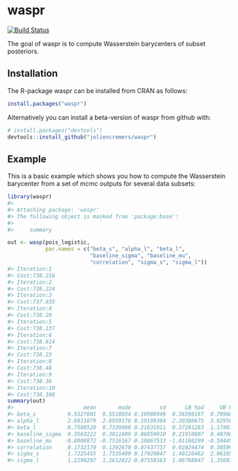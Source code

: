 
<!-- README.md is generated from README.Rmd. Please edit that file -->

# waspr

<!-- [![CRAN_Status_Badge](http://www.r-pkg.org/badges/version/waspr)](https://cran.r-project.org/package=waspr)  -->

[![Build
Status](https://travis-ci.org/joliencremers/waspr.svg?branch=master)](https://travis-ci.org/joliencremers/waspr)

The goal of waspr is to compute Wasserstein barycenters of subset
posteriors.

## Installation

The R-package waspr can be installed from CRAN as follows:

``` r
install.packages("waspr")
```

Alternatively you can install a beta-version of waspr from github with:

``` r
# install.packages("devtools")
devtools::install_github("joliencremers/waspr")
```

## Example

This is a basic example which shows you how to compute the Wasserstein
barycenter from a set of mcmc outputs for several data subsets:

``` r
library(waspr)
#> 
#> Attaching package: 'waspr'
#> The following object is masked from 'package:base':
#> 
#>     summary

out <- wasp(pois_logistic,
            par.names = c("beta_s", "alpha_l", "beta_l",
                          "baseline_sigma", "baseline_mu",
                          "correlation", "sigma_s", "sigma_l"))
#> Iteration:1
#> Cost:738.216
#> Iteration:2
#> Cost:738.224
#> Iteration:3
#> Cost:737.835
#> Iteration:4
#> Cost:738.29
#> Iteration:5
#> Cost:738.137
#> Iteration:6
#> Cost:738.614
#> Iteration:7
#> Cost:738.23
#> Iteration:8
#> Cost:738.48
#> Iteration:9
#> Cost:738.36
#> Iteration:10
#> Cost:738.108
summary(out)
#>                      mean       mode         sd      LB hpd     UB HPD
#> beta_s          0.5527601  0.5518034 0.10988949  0.36598187  0.7896041
#> alpha_l         2.6811079  2.6959176 0.19199304  2.30380675  3.0295802
#> beta_l          0.7508520  0.7339988 0.21631011  0.37281283  1.1740767
#> baseline_sigma  0.3563222  0.3811609 0.06859910  0.21910807  0.4870079
#> baseline_mu    -0.8008872 -0.7516167 0.10867533 -1.01168299 -0.5944583
#> correlation     0.1732170  0.1392670 0.07437737  0.02824474  0.3059979
#> sigma_s         1.7225455  1.7535499 0.17920847  1.40126462  2.0610585
#> sigma_l         1.2190297  1.2612822 0.07558163  1.06768047  1.3569757
```
